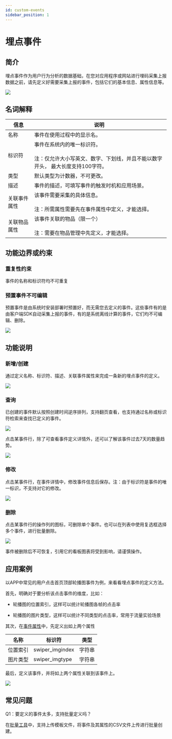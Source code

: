 ```yaml
---
id: custom-events
sidebar_position: 1
---
```


# 埋点事件

## 简介[](#jian-jie)

埋点事件作为用户行为分析的数据基础，在您对应用程序或网站进行埋码采集上报数据之前，请先定义好需要采集上报的事件，包括它们的基本信息、属性信息等。

![](https://gblobscdn.gitbook.com/assets%2F-M2qbZInaXgdm8kkNosp%2F-MkLvFBmmrT0SdiKh72R%2F-MkLzSSvFYrANEIPwMpr%2Fimage.png?alt=media&token=f96869e5-f3b3-4c59-8f46-ec3af341044b)


## 名词解释[](#ming-ci-jie-shi)

| 信息  | 说明  |
| --- | --- |
| 名称  | 事件在使用过程中的显示名。 |
| 标识符 | 事件在系统内的唯一标识符。<br></br>注：仅允许大小写英文、数字、下划线，并且不能以数字开头， 最大长度支持100字符。 |
| 类型  | 默认类型为计数器，不可更改。 |
| 描述  | 事件的描述，可填写事件的触发时机和应用场景。 |
| 关联事件属性 | 该事件需要采集的具体信息。<br></br>注：所需属性需要先在事件属性中定义，才能选择。 |
| 关联物品属性 | 该事件关联的物品（限一个）<br></br>注：需要在物品管理中先定义，才能选择。 |


## 功能边界或约束[](#gong-neng-bian-jie-huo-yue-shu)

### 重复性约束[](#zhong-fu-xing-yue-shu)

事件的名称和标识符均不可重复


### 预置事件不可编辑[](#yu-zhi-shi-jian-bu-ke-bian-ji)

预置事件是由系统时安装部署时预置好，而无需您去定义的事件。这些事件有的是由客户端SDK自动采集上报的事件，有的是系统离线计算的事件，它们均不可编辑、删除。

![](https://gblobscdn.gitbook.com/assets%2F-M2qbZInaXgdm8kkNosp%2F-MkLvFBmmrT0SdiKh72R%2F-MkLyHHt7rUd3S7y1vhi%2Fimage.png?alt=media&token=6b010523-5ad2-4054-acc9-fc939c664c12)


## 功能说明[](#gong-neng-shuo-ming)

### 新增/创建[](#xin-zeng-chuang-jian)

通过定义名称、标识符、描述、关联事件属性来完成一条新的埋点事件的定义。

![](https://gblobscdn.gitbook.com/assets%2F-M2qbZInaXgdm8kkNosp%2F-Mj4GOzneVzxyp0-Oy-B%2F-Mj4ILbHD9AVxcb8SLum%2F%E5%9B%BE%E7%89%87.png?alt=media&token=a08ec4d8-6e41-496f-8a5e-674314c4b6e9)


### 查询[](#cha-xun)

已创建的事件默认按照创建时间逆序排列，支持翻页查看，也支持通过名称或标识符检索来查找已定义的事件。

![](https://gblobscdn.gitbook.com/assets%2F-M2qbZInaXgdm8kkNosp%2F-Mj4GOzneVzxyp0-Oy-B%2F-Mj4KW9tXONtw3a7bW00%2F%E5%9B%BE%E7%89%87.png?alt=media&token=3a386ffd-e44c-4f92-8cd0-203cb0f2824a)

点击某事件行，除了可查看事件定义详情外，还可以了解该事件过去7天的数量趋势。

![](https://gblobscdn.gitbook.com/assets%2F-M2qbZInaXgdm8kkNosp%2F-Mj4GOzneVzxyp0-Oy-B%2F-Mj4MIYHaxuClgsljcGG%2F%E5%9B%BE%E7%89%87.png?alt=media&token=fe929b0b-310f-4a4f-abf3-364c6b658f44)


### 修改[](#xiu-gai)

点击某事件行，在事件详情中，修改事件信息后保存。注：由于标识符是事件的唯一标识，不支持对它的修改。

![](https://gblobscdn.gitbook.com/assets%2F-M2qbZInaXgdm8kkNosp%2F-Mj4GOzneVzxyp0-Oy-B%2F-Mj4LJ2LNM9DVenIkqm9%2F%E5%9B%BE%E7%89%87.png?alt=media&token=707d7cd9-d1b5-42be-9f02-4ae582a509fe)


### 删除[](#shan-chu)

点击某事件行的操作列的图标，可删除单个事件。也可以在列表中使用复选框选择多个事件，进行批量删除。

![](https://gblobscdn.gitbook.com/assets%2F-M2qbZInaXgdm8kkNosp%2F-Mj4GOzneVzxyp0-Oy-B%2F-Mj4NJq8LitXy9huxC2U%2F%E5%9B%BE%E7%89%87.png?alt=media&token=b894b4c3-f11c-4ada-b48d-f88c82ed48b5)

事件被删除后不可恢复，引用它的看板图表将受到影响，请谨慎操作。


## 应用案例[](#ying-yong-an-li)

以APP中常见的用户点击首页顶部轮播图事件为例，来看看埋点事件的定义方法。

首先，明确对于要分析该点击事件的维度，比如：

* 轮播图的位置索引，这样可以统计轮播图各帧的点击率
    
* 轮播图的图片类型，这样可以统计不同类型的点击率，常用于流量实验场景

其次，在[事件属性](../../../product-manual/customer-data-platform/event-management/event-property)中，先定义出如上两个属性

| 名称  | 标识符 | 类型  |
| --- | --- | --- |
| 位置索引 | swiper_imgindex | 字符串 |
| 图片类型 | swiper_imgtype | 字符串 |

最后，定义该事件，并将如上两个属性关联到该事件上。

![](https://gblobscdn.gitbook.com/assets%2F-M2qbZInaXgdm8kkNosp%2F-MjChPIe0rCI5X4MaWq8%2F-MjCl2EMk1ZymQ0wEaW0%2Fimage.png?alt=media&token=27a90578-3628-4050-bd55-0cd21cf5f9ef)


## 常见问题[](#chang-jian-wen-ti)

Q1：要定义的事件太多，支持批量定义吗？

在[批量工具](../../../developer-manual/toolbox/metadata-creator)中，支持上传模板文件，将事件及其属性的CSV文件上传进行批量创建。
